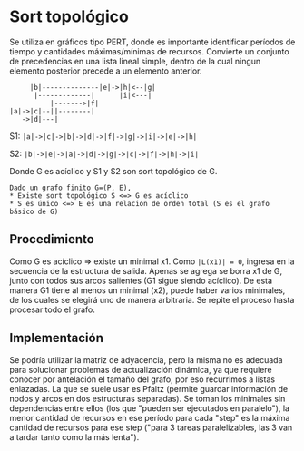 # Sort topológico

Se utiliza en gráficos tipo PERT, donde es importante identificar períodos de tiempo y cantidades máximas/mínimas de recursos. Convierte un conjunto de precedencias en una lista lineal simple, dentro de la cual ningun elemento posterior precede a un elemento anterior.

```
     |b|--------------|e|->|h|<--|g|
      |-------------|      |i|<---|
          |------->|f|
|a|->|c|--||--------|
   ->|d|---|
```

S1: `|a|->|c|->|b|->|d|->|f|->|g|->|i|->|e|->|h|`

S2: `|b|->|e|->|a|->|d|->|g|->|c|->|f|->|h|->|i|`

Donde G es acíclico y S1 y S2 son sort topológico de G.

```
Dado un grafo finito G=(P, E), 
* Existe sort topológico S <=> G es acíclico
* S es único <=> E es una relación de orden total (S es el grafo básico de G)
```

## Procedimiento

Como G es acíclico => existe un minimal x1. Como `|L(x1)| = 0`, ingresa en la secuencia de la estructura de salida. Apenas se agrega se borra x1 de G, junto con todos sus arcos salientes (G1 sigue siendo acíclico). De esta manera G1 tiene al menos un minimal (x2), puede haber varios minimales, de los cuales se elegirá uno de manera arbitraria. Se repite el proceso hasta procesar todo el grafo.

## Implementación

Se podría utilizar la matriz de adyacencia, pero la misma no es adecuada para solucionar problemas de actualización dinámica, ya que requiere conocer por antelación el tamaño del grafo, por eso recurrimos a listas enlazadas. La que se suele usar es Pfaltz (permite guardar información de nodos y arcos en dos estructuras separadas). Se toman los minimales sin dependencias entre ellos (los que "pueden ser ejecutados en paralelo"), la menor cantidad de recursos en ese período para cada "step" es la máxima cantidad de recursos para ese step ("para 3 tareas paralelizables, las 3 van a tardar tanto como la más lenta").
